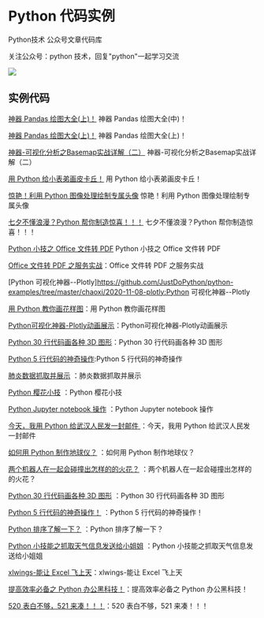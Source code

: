 # Python 代码实例

Python技术 公众号文章代码库


关注公众号：python 技术，回复"python"一起学习交流

![](http://favorites.ren/assets/images/python.jpg)

## 实例代码 

[神器 Pandas 绘图大全(上)！](https://github.com/JustDoPython/python-examples/tree/master/chaoxi/Pandas2) 神器 Pandas 绘图大全(中)！

[神器 Pandas 绘图大全(上)！](https://github.com/JustDoPython/python-examples/tree/master/chaoxi/Pandas1) 神器 Pandas 绘图大全(上)！

[神器-可视化分析之Basemap实战详解（二）](https://github.com/JustDoPython/python-examples/tree/master/chaoxi/BaseMap) 神器-可视化分析之Basemap实战详解（二）

[用 Python 给小表弟画皮卡丘！](https://github.com/JustDoPython/python-examples/tree/master/chaoxi/pkq) 用 Python 给小表弟画皮卡丘！

[惊艳！利用 Python 图像处理绘制专属头像](https://github.com/JustDoPython/python-examples/tree/master/chaoxi/opencv_img) 惊艳！利用 Python 图像处理绘制专属头像

[七夕不懂浪漫？Python 帮你制造惊喜！！！](https://github.com/JustDoPython/python-examples/tree/master/chaoxi/qixi) 七夕不懂浪漫？Python 帮你制造惊喜！！！

[Python 小技之 Office 文件转 PDF](https://github.com/JustDoPython/python-examples/tree/master/chaoxi/FilesToPDF) Python 小技之 Office 文件转 PDF

[Office 文件转 PDF 之服务实战](https://github.com/JustDoPython/python-examples/tree/master/chaoxi/FilesToPDF_Server)：Office 文件转 PDF 之服务实战

[Python 可视化神器--Plotly]https://github.com/JustDoPython/python-examples/tree/master/chaoxi/2020-11-08-plotly:Python 可视化神器--Plotly

[用 Python 教你画花样图](https://github.com/JustDoPython/python-examples/tree/master/chaoxi/Plotly-express)：用 Python 教你画花样图

[Python可视化神器-Plotly动画展示](https://github.com/JustDoPython/python-examples/tree/master/chaoxi/Plotly-express)：Python可视化神器-Plotly动画展示

[Python 30 行代码画各种 3D 图形](https://github.com/JustDoPython/python-examples/tree/master/chaoxi/Matplotlib_3D)：Python 30 行代码画各种 3D 图形

[Python 5 行代码的神奇操作](https://github.com/JustDoPython/python-examples/tree/master/chaoxi/five_code):Python 5 行代码的神奇操作



[肺炎数据抓取并展示](https://github.com/JustDoPython/python-examples/tree/master/chaoxi/feiyan_data) ：肺炎数据抓取并展示

[Python 樱花小技](https://github.com/JustDoPython/python-examples/tree/master/chaoxi/cherry_tree) ：Python 樱花小技

[Python Jupyter notebook 操作](https://github.com/JustDoPython/python-examples/tree/master/chaoxi/jupyter_notebook) ：Python Jupyter notebook 操作

[今天，我用 Python 给武汉人民发一封邮件 ](https://github.com/JustDoPython/python-examples/tree/master/chaoxi/send_email) ：今天，我用 Python 给武汉人民发一封邮件 

[如何用 Python 制作地球仪？](https://github.com/JustDoPython/python-examples/tree/master/chaoxi/Earth_view) ：如何用 Python 制作地球仪？
 
[两个机器人在一起会碰撞出怎样的的火花？](https://github.com/JustDoPython/python-examples/tree/master/chaoxi/twoai_chat) ：两个机器人在一起会碰撞出怎样的的火花？ 

[Python 30 行代码画各种 3D 图形](https://github.com/JustDoPython/python-examples/tree/master/chaoxi/Matplotlib_3D) ：Python 30 行代码画各种 3D 图形

[Python 5 行代码的神奇操作！](https://github.com/JustDoPython/python-examples/tree/master/chaoxi/five_code) ：Python 5 行代码的神奇操作！

[Python 排序了解一下？](https://github.com/JustDoPython/python-examples/tree/master/chaoxi/python_sort) ：Python 排序了解一下？

[Python 小技能之抓取天气信息发送给小姐姐](https://github.com/JustDoPython/python-examples/tree/master/chaoxi/send_weather) ：Python 小技能之抓取天气信息发送给小姐姐      

[xlwings-能让 Excel 飞上天](https://github.com/JustDoPython/python-examples/tree/master/chaoxi/Python_xlwings)：xlwings-能让 Excel 飞上天

[提高效率必备之 Python 办公黑科技！](https://github.com/JustDoPython/python-examples/tree/master/chaoxi/work_pro)：提高效率必备之 Python 办公黑科技！

[520 表白不够，521 来凑！！！](https://github.com/JustDoPython/python-examples/tree/master/chaoxi/521_love)：520 表白不够，521 来凑！！！

